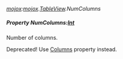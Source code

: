 _[mojox](../../modules/mojox/mojox-module.md):[mojox](../../modules/mojox/mojox-module.md).[TableView](../../modules/mojox/mojox-tableview.md).NumColumns_
##### Property NumColumns:[Int](../../modules/wonkey/wonkey-types-int.md)
Number of columns.

Deprecated! Use [Columns](mojox-tableview-columns.md) property instead.
